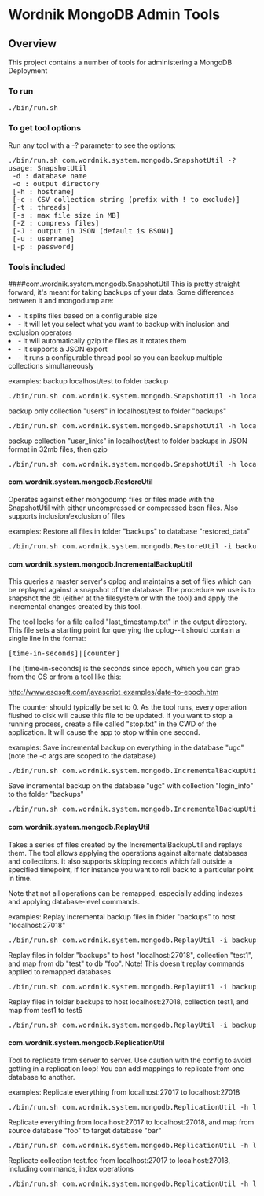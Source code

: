 # Wordnik MongoDB Admin Tools

## Overview
This project contains a number of tools for administering a MongoDB Deployment

### To run
<pre>
./bin/run.sh <tool-class> <options>
</pre>

### To get tool options
Run any tool with a -? parameter to see the options:

<pre>./bin/run.sh com.wordnik.system.mongodb.SnapshotUtil -?
usage: SnapshotUtil
 -d : database name
 -o : output directory
 [-h : hostname]
 [-c : CSV collection string (prefix with ! to exclude)]
 [-t : threads]
 [-s : max file size in MB]
 [-Z : compress files]
 [-J : output in JSON (default is BSON)]
 [-u : username]
 [-p : password]
</pre>


### Tools included
####com.wordnik.system.mongodb.SnapshotUtil
This is pretty straight forward, it's meant for taking backups of your data.  Some differences between it and mongodump are:

<li>- It splits files based on a configurable size</li>

<li>- It will let you select what you want to backup with inclusion and exclusion operators</li>

<li>- It will automatically gzip the files as it rotates them</li>

<li>- It supports a JSON export</li>

<li>- It runs a configurable thread pool so you can backup multiple collections simultaneously</li>

examples:
backup localhost/test to folder backup
<pre>./bin/run.sh com.wordnik.system.mongodb.SnapshotUtil -h localhost -d test -o backup</pre>

backup only collection "users" in localhost/test to folder "backups"
<pre>./bin/run.sh com.wordnik.system.mongodb.SnapshotUtil -h localhost -d test -c users -o backups</pre>

backup collection "user_links" in localhost/test to folder backups in JSON format in 32mb files, then gzip
<pre>./bin/run.sh com.wordnik.system.mongodb.SnapshotUtil -h localhost -d test -c user_links -o backups -J -s 32 -Z</pre>

#### com.wordnik.system.mongodb.RestoreUtil
Operates against either mongodump files or files made with the SnapshotUtil with either uncompressed or compressed bson files. Also supports inclusion/exclusion of files

examples:
Restore all files in folder "backups" to database "restored_data"
<pre>./bin/run.sh com.wordnik.system.mongodb.RestoreUtil -i backup -h localhost -d restored_data</pre>

#### com.wordnik.system.mongodb.IncrementalBackupUtil
This queries a master server's oplog and maintains a set of files which can be replayed against a snapshot of the database.  The procedure we use is to snapshot the db (either at the filesystem or with the tool) and apply the incremental changes created by this tool.

The tool looks for a file called "last_timestamp.txt" in the output directory.  This file sets a starting point for querying the oplog--it should contain a single line in the format:

<pre>[time-in-seconds]|[counter]</pre>

The [time-in-seconds] is the seconds since epoch, which you can grab from the OS or from a tool like this:

http://www.esqsoft.com/javascript_examples/date-to-epoch.htm

The counter should typically be set to 0.  As the tool runs, every operation flushed to disk will cause this file to be updated.  If you want to stop a running process, create a file called "stop.txt" in the CWD of the application.  It will cause the app to stop within one second.

examples:
Save incremental backup on everything in the database "ugc" (note the -c args are scoped to the database)
<pre>./bin/run.sh com.wordnik.system.mongodb.IncrementalBackupUtil -c ugc -o backups</pre>

Save incremental backup on the database "ugc" with collection "login_info" to the folder "backups"
<pre>./bin/run.sh com.wordnik.system.mongodb.IncrementalBackupUtil -c ugc.login_info -o backups</pre>

#### com.wordnik.system.mongodb.ReplayUtil

Takes a series of files created by the IncrementalBackupUtil and replays them.  The tool allows applying the operations against alternate databases and collections.  It also supports skipping records which fall outside a specified timepoint, if for instance you want to roll back to a particular point in time.

Note that not all operations can be remapped, especially adding indexes and applying database-level commands.

examples:
Replay incremental backup files in folder "backups" to host "localhost:27018"
<pre>./bin/run.sh com.wordnik.system.mongodb.ReplayUtil -i backups -h localhost:27018</pre>

Replay files in folder "backups" to host "localhost:27018", collection "test1", and map from db "test" to db "foo".  Note!  This doesn't replay commands applied to remapped databases
<pre>./bin/run.sh com.wordnik.system.mongodb.ReplayUtil -i backups  -h localhost:27018 -R test=foo -c test1</pre>

Replay files in folder backups to host localhost:27018, collection test1, and map from test1 to test5
<pre>./bin/run.sh com.wordnik.system.mongodb.ReplayUtil -i backups  -h localhost:27018 -r test1=test5 -c test1</pre>

#### com.wordnik.system.mongodb.ReplicationUtil
Tool to replicate from server to server.  Use caution with the config to avoid getting in a replication loop!  You can add mappings to replicate from one database to another.

examples:
Replicate everything from localhost:27017 to localhost:27018
<pre>./bin/run.sh com.wordnik.system.mongodb.ReplicationUtil -h localhost -H localhost:27018</pre>

Replicate everything from localhost:27017 to localhost:27018, and map from source database "foo" to target database "bar"
<pre>./bin/run.sh com.wordnik.system.mongodb.ReplicationUtil -h localhost -H localhost:27018 -m foo:bar</pre>

Replicate collection test.foo from localhost:27017 to localhost:27018, including commands, index operations
<pre>./bin/run.sh com.wordnik.system.mongodb.ReplicationUtil -h localhost -H localhost:27018 -c test.foo,test.$cmd,test.system.indexes</pre>
